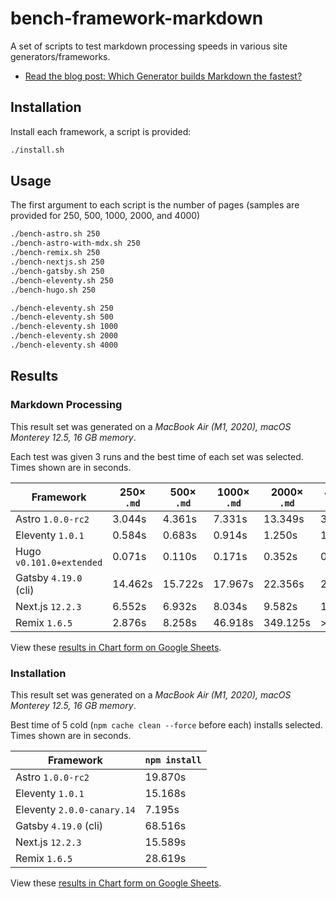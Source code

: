 # bench-framework-markdown

A set of scripts to test markdown processing speeds in various site generators/frameworks.

* [Read the blog post: Which Generator builds Markdown the fastest?](https://www.zachleat.com/web/build-benchmark/)

## Installation

Install each framework, a script is provided:

```sh
./install.sh
```

## Usage

The first argument to each script is the number of pages (samples are provided for 250, 500, 1000, 2000, and 4000)

```sh
./bench-astro.sh 250
./bench-astro-with-mdx.sh 250
./bench-remix.sh 250
./bench-nextjs.sh 250
./bench-gatsby.sh 250
./bench-eleventy.sh 250
./bench-hugo.sh 250

./bench-eleventy.sh 250
./bench-eleventy.sh 500
./bench-eleventy.sh 1000
./bench-eleventy.sh 2000
./bench-eleventy.sh 4000
```

## Results

### Markdown Processing

This result set was generated on a _MacBook Air (M1, 2020), macOS Monterey 12.5, 16 GB memory_.

Each test was given 3 runs and the best time of each set was selected. Times shown are in seconds.

|Framework|250× `.md`|500× `.md`|1000× `.md`|2000× `.md`|4000× `.md`|
|---|---|---|---|---|---|
|Astro `1.0.0-rc2`|3.044s|4.361s|7.331s|13.349s|30.258s|
|Eleventy `1.0.1`|0.584s|0.683s|0.914s|1.250s|1.938s|
|Hugo `v0.101.0+extended`|0.071s|0.110s|0.171s|0.352s|0.684s|
|Gatsby `4.19.0` (cli)|14.462s|15.722s|17.967s|22.356s|29.059s|
|Next.js `12.2.3`|6.552s|6.932s|8.034s|9.582s|13.409s|
|Remix `1.6.5`|2.876s|8.258s|46.918s|349.125s|> 1800s|

View these [results in Chart form on Google Sheets](https://docs.google.com/spreadsheets/d/1wFWKkpNRsToixdGyWeznA8xaUB0ZJggpLiTPLnaeL4k/).

### Installation

This result set was generated on a _MacBook Air (M1, 2020), macOS Monterey 12.5, 16 GB memory_.

Best time of 5 cold (`npm cache clean --force` before each) installs selected. Times shown are in seconds.

|Framework|`npm install`|
|---|---|
|Astro `1.0.0-rc2`|19.870s|
|Eleventy `1.0.1`|15.168s|
|Eleventy `2.0.0-canary.14`|7.195s|
|Gatsby `4.19.0` (cli)|68.516s|
|Next.js `12.2.3`|15.589s|
|Remix `1.6.5`|28.619s|

View these [results in Chart form on Google Sheets](https://docs.google.com/spreadsheets/d/1q38KB7cmD6Mk3Fxm7vY-pdmFdrN6kbq3DhuMmB9kij0/).